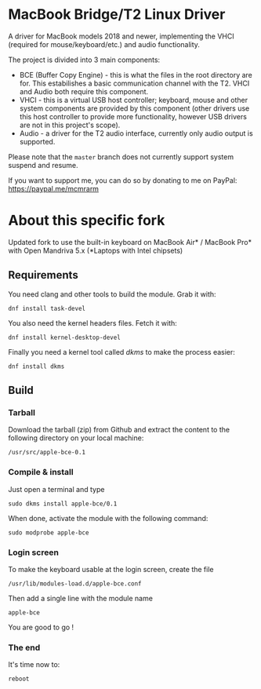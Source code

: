 
# MacBook Bridge/T2 Linux Driver
A driver for MacBook models 2018 and newer, implementing the VHCI (required for mouse/keyboard/etc.) and audio functionality.

The project is divided into 3 main components:
- BCE (Buffer Copy Engine) - this is what the files in the root directory are for. This estabilishes a basic communication channel with the T2. VHCI and Audio both require this component.
- VHCI - this is a virtual USB host controller; keyboard, mouse and other system components are provided by this component (other drivers use this host controller to provide more functionality, however USB drivers are not in this project's scope).
- Audio - a driver for the T2 audio interface, currently only audio output is supported.

Please note that the `master` branch does not currently support system suspend and resume.

If you want to support me, you can do so by donating to me on PayPal: https://paypal.me/mcmrarm

# About this specific fork

Updated fork to use the built-in keyboard on MacBook Air* / MacBook Pro* with Open Mandriva 5.x (*Laptops with Intel chipsets)


## Requirements

You need clang and other tools to build the module. Grab it with:

```
dnf install task-devel
```

You also need the kernel headers files. Fetch it with:

```
dnf install kernel-desktop-devel
```

Finally you need a kernel tool  called _dkms_ to make the process easier:

```
dnf install dkms
```


## Build

### Tarball

Download the tarball (zip) from Github and extract the content to the following directory on your local machine:

```
/usr/src/apple-bce-0.1
```

### Compile & install

Just open a terminal and type

```
sudo dkms install apple-bce/0.1
```

When done, activate the module with the following command:

```
sudo modprobe apple-bce
```

### Login screen

To make the keyboard usable at the login screen, create the file 

```
/usr/lib/modules-load.d/apple-bce.conf
```

Then add a single line with the module name 

```
apple-bce
```

You are good to go !

### The end

It's time now to:

```
reboot
```
